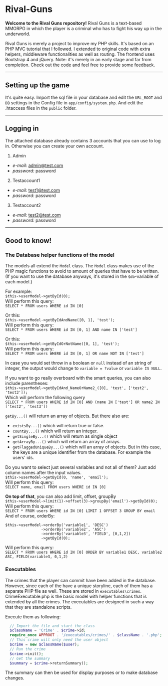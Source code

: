 # Rival-Guns

**Welcome to the Rival Guns repository!** 
Rival Guns is a text-based MMORPG in which the player is a criminal who has to fight his way up in the underworld.

Rival Guns is merely a project to improve my PHP skills. It's based on an PHP MVC tutorial that I followed. I extended to original code with extra helpers, middleware functionalities as well as routing.
The frontend uses Bootstrap 4 and jQuery.
Note: it's merely in an early stage and far from completion. Check out the code and feel free to provide some feedback.
___

## Setting up the game

It's quite easy. Import the sql file in your database and edit the `URL_ROOT` and `DB` settings in the Config file in `app/config/system.php`. And edit the .htaccess files in the `public` folder.
___

## Logging in
The attached database already contains 3 accounts that you can use to log in. Otherwise you can create your own account.
1. Admin
  - *e-mail:* admin@test.com
  - *password:* password
2. Testaccount1
  - *e-mail:* test1@test.com
  - *password:* password
3. Testaccount2
  - *e-mail:* test2@test.com
  - *password:* password
___
 
 ## Good to know!
 ### The Database helper functions of the model
 The models all extend the `Model` class. The `Model` class makes use of the PHP magic functions to avoid to amount of queries that have to be written. (If you want to use the database anyways, it's stored in the `$db`-variable of each model.)
 
 For example:<br/>
 `$this->userModel->getById(0);`<br/>
 Will perform this query:<br/>
 `SELECT * FROM users WHERE id IN [0]`<br/>
 
 
 
 Or this:<br/>
  `$this->userModel->getByIdAndName([0, 1], 'test');`<br/>
 Will perform this query:<br/>
 `SELECT * FROM users WHERE id IN [0, 1] AND name IN ['test']`<br/>
 
 
 Or this:<br/>
  `$this->userModel->getByIdOrNotName([0, 1], 'test');`<br/>
 Will perform this query:<br/>
 `SELECT * FROM users WHERE id IN [0, 1] OR name NOT IN ['test']`<br/>
 
 
 
 In case you would set throw in a boolean or `null` instead of an string of integer, the output would change to `variable = ?value` or `variable IS NULL`.
 
 
 
 If you want to go really overboard with the smart queries, you can also include parentheses:<br/>
  `$this->userModel->getByIdAnd_NameOrName2_([0], 'test', ['test2', 'test3']);`<br/>
  Which will perform the following query<br/>
  `SELECT * FROM users WHERE id IN [0] AND (name IN ['test'] OR name2 IN ['test2', 'test3'])`
  
  
  
  `getBy...()` will return an array of objects. But there also are:
  - `existsBy...()` which will return true or false.
  - `countBy...()` which will return an integer.
  - `getSingleBy...()` which will return as single object  
  - `getArrayBy...()` which will return an array of arrays.
  - `getFlaggedUniqueBy...()` which will an array of objects. But in this case, the keys are a unique identifier from the database. For example the users' ids.
 
 
 
 Do you want to select just several variables and not all of them? Just add column names after the input values.<br/>
 `$this->userModel->getById(0, 'name', 'email');`<br/>
 Will perform this query:<br/>
 `SELECT name, email FROM users WHERE id IN [0]`<br/>
 
 
 
 **On top of that**, you can also add limit, offset, groupBy<br/>
  `$this->userModel->limit(1)->offset(3)->groupBy('email')->getById(0);`<br/>
 Will perform this query:<br/>
 `SELECT * FROM users WHERE id IN [0] LIMIT 1 OFFSET 3 GROUP BY email`<br/>
 And of course, orderBy:<br/>
```
$this->userModel->orderBy('variable1', 'DESC')
                ->orderBy('variable2', 'ASC')
                ->orderBy('variable3', 'FIELD', [0,1,2])
                ->getById(0);
 ```
 Will perform this query:<br/>
 `SELECT * FROM users WHERE id IN [0] ORDER BY variable1 DESC, variable2 ASC, FIELD(variable3, 0,1,2)`


### Executables
The crimes that the player can commit have been added in the database. However, since each of the have a unique storyline, each of them has a separate PHP file as well. These are stored in `executables\crimes`. CrimeExecutable.php is the basic model with helper functions that is extended by all the crimes. The executables are designed in such a way that they are standalone scripts.


Execute them as following:
```php
  // Import the file and start the class
  $className = 'Crime' . $crime->id;
  require_once APPROOT . '/executables/crimes/' . $className . '.php';
  // This crime will only need the user object
  $crime = new $className($user);
  // Run the crime
  $crime->init();
  // Get the summary
  $summary = $crime->returnSummary();
```

The summary can then be used for display purposes or to make database changes.